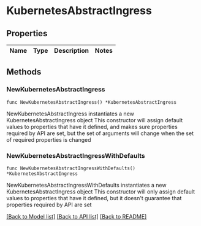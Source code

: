 # KubernetesAbstractIngress

## Properties

Name | Type | Description | Notes
------------ | ------------- | ------------- | -------------

## Methods

### NewKubernetesAbstractIngress

`func NewKubernetesAbstractIngress() *KubernetesAbstractIngress`

NewKubernetesAbstractIngress instantiates a new KubernetesAbstractIngress object
This constructor will assign default values to properties that have it defined,
and makes sure properties required by API are set, but the set of arguments
will change when the set of required properties is changed

### NewKubernetesAbstractIngressWithDefaults

`func NewKubernetesAbstractIngressWithDefaults() *KubernetesAbstractIngress`

NewKubernetesAbstractIngressWithDefaults instantiates a new KubernetesAbstractIngress object
This constructor will only assign default values to properties that have it defined,
but it doesn't guarantee that properties required by API are set


[[Back to Model list]](../README.md#documentation-for-models) [[Back to API list]](../README.md#documentation-for-api-endpoints) [[Back to README]](../README.md)


